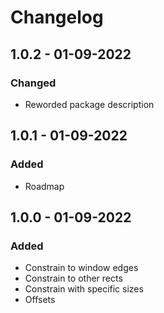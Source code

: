 ﻿# Changelog

## 1.0.2 - 01-09-2022

### Changed

- Reworded package description

## 1.0.1 - 01-09-2022

### Added 

- Roadmap

## 1.0.0 - 01-09-2022

### Added

- Constrain to window edges
- Constrain to other rects
- Constrain with specific sizes
- Offsets